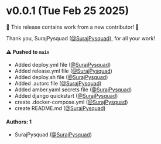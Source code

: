 # v0.0.1 (Tue Feb 25 2025)

:tada: This release contains work from a new contributor! :tada:

Thank you, SurajPysquad ([@SurajPysquad](https://github.com/SurajPysquad)), for all your work!

#### ⚠️ Pushed to `main`

- Added deploy.yml file ([@SurajPysquad](https://github.com/SurajPysquad))
- Added release.yml file ([@SurajPysquad](https://github.com/SurajPysquad))
- Added deploy.sh file ([@SurajPysquad](https://github.com/SurajPysquad))
- Added .autorc file ([@SurajPysquad](https://github.com/SurajPysquad))
- Added amber.yaml secrets file ([@SurajPysquad](https://github.com/SurajPysquad))
- Added django quickstart ([@SurajPysquad](https://github.com/SurajPysquad))
- create .docker-compose.yml ([@SurajPysquad](https://github.com/SurajPysquad))
- create README.md ([@SurajPysquad](https://github.com/SurajPysquad))

#### Authors: 1

- SurajPysquad ([@SurajPysquad](https://github.com/SurajPysquad))
